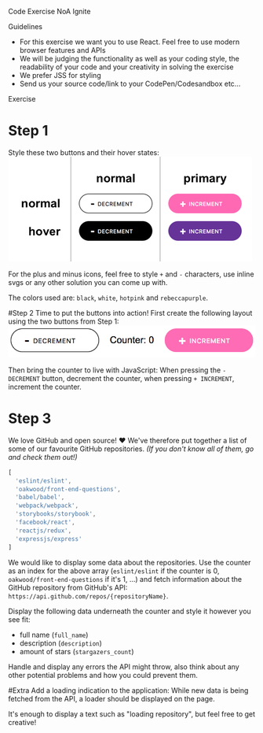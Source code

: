 Code Exercise NoA Ignite

Guidelines
- For this exercise we want you to use React. Feel free to use modern browser features and APIs
- We will be judging the functionality as well as your coding style, the readability of your code and your creativity in solving the exercise
- We prefer JSS for styling
- Send us your source code/link to your CodePen/Codesandbox etc...

Exercise

# Step 1
Style these two buttons and their hover states:
<img src="./counter/src/assets/NoA_Ignite_Code_Test_img_1.png">

For the plus and minus icons, feel free to style `+` and `-` characters, use inline svgs or any other solution you can come up with.

The colors used are: `black`, `white`, `hotpink` and `rebeccapurple`.

#Step 2
Time to put the buttons into action! First create the following layout using the two buttons from Step 1:
<img src="./counter/src/assets/NoA_Ignite_Code_Test_img_2.png">

Then bring the counter to live with JavaScript: When pressing the `- DECREMENT` button, decrement the counter, when pressing `+ INCREMENT`, increment the counter.

# Step 3
We love GitHub and open source! ❤️  We've therefore put together a list of some of our favourite GitHub repositories. *(If you don't know all of them, go and check them out!)*

```js
[
  'eslint/eslint',
  'oakwood/front-end-questions',
  'babel/babel',
  'webpack/webpack',
  'storybooks/storybook',
  'facebook/react',
  'reactjs/redux',
  'expressjs/express'
]
```

We would like to display some data about the repositories. Use the counter as an index for the above array (`eslint/eslint` if the counter is 0, `oakwood/front-end-questions` if it's 1, ...) and fetch information about the GitHub repository from GitHub's API: `https://api.github.com/repos/{repositoryName}`.

Display the following data underneath the counter and style it however you see fit:

- full name (`full_name`)
- description (`description`)
- amount of stars (`stargazers_count`)

Handle and display any errors the API might throw, also think about any other potential problems and how you could prevent them.

#Extra
Add a loading indication to the application: While new data is being fetched from the API, a loader should be displayed on the page.

It's enough to display a text such as "loading repository", but feel free to get creative!